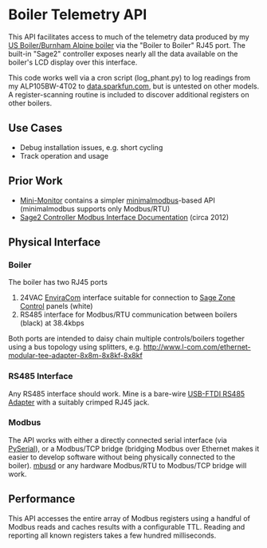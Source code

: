 # Boiler Telemetry API

This API facilitates access to much of the telemetry data produced by my [US Boiler/Burnham Alpine boiler](http://www.usboiler.net/product/alpine-high-efficiency-condensing-gas-boiler.html) via the 
 "Boiler to Boiler" RJ45 port. The built-in "Sage2" controller exposes nearly all the data available on the boiler's
LCD display over this interface.

This code works well via a cron script (log_phant.py) to log readings from my ALP105BW-4T02 to [data.sparkfun.com](http://data.sparkfun.com), but is untested on other models. A register-scanning routine is included to discover additional registers on other boilers.

## Use Cases
* Debug installation issues, e.g. short cycling
* Track operation and usage

## Prior Work
* [Mini-Monitor](https://github.com/alanmitchell/mini-monitor/blob/master/readers/sage_boiler.py) contains a simpler [minimalmodbus](http://minimalmodbus.readthedocs.io/)-based API (minimalmodbus supports only Modbus/RTU)
* [Sage2 Controller Modbus Interface Documentation](https://www.ccontrols.com/support/dp/Sage2.doc) (circa 2012)

## Physical Interface

### Boiler
The boiler has two RJ45 ports

1. 24VAC [EnviraCom](http://www.google.com/patents/US20080112492) interface suitable for connection to [Sage Zone Control](http://www.usboiler.net/product/sage-zone-control-circulator-panel) panels (white)
2. RS485 interface for Modbus/RTU communication between boilers (black) at 38.4kbps

Both ports are intended to daisy chain multiple controls/boilers together using a bus topology using splitters, e.g. http://www.l-com.com/ethernet-modular-tee-adapter-8x8m-8x8kf-8x8kf

### RS485 Interface
Any RS485 interface should work. Mine is a bare-wire [USB-FTDI RS485 Adapter](http://www.ftdichip.com/Products/Cables/USBRS485.htm) with a suitably crimped RJ45 jack.

### Modbus
The API works with either a directly connected serial interface (via [PySerial](https://github.com/pyserial/pyserial)), or a Modbus/TCP bridge (bridging Modbus over Ethernet makes it easier to develop software without being physically connected to the boiler). [mbusd](https://github.com/3cky/mbusd) or any hardware Modbus/RTU to Modbus/TCP bridge will work.

## Performance
This API accesses the entire array of Modbus registers using a handful of Modbus reads and caches results with a configurable TTL. Reading and reporting all known registers takes a few hundred milliseconds.
